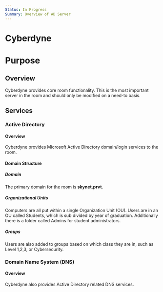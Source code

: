 ```yaml
---
Status: In Progress
Summary: Overview of AD Server
---
```

# Cyberdyne

# Purpose
## Overview
Cyberdyne provides core room functionality. This is the most important server in the room and should only be modified on a need-to basis.
## Services
### Active Directory
#### Overview
Cyberdyne provides Microsoft Active Directory domain/login services to the room.
#### Domain Structure
##### Domain
The primary domain for the room is **skynet.prvt**.
##### Organizational Units
Computers are all put within a single Organization Unit (OU).
Users are in an OU called Students, which is sub divided by year of graduation. Additionally there is a folder called Admins for student administrators.
##### Groups
Users are also added to groups based on which class they are in, such as Level 1,2,3, or Cybersecurity.
### Domain Name System (DNS)
#### Overview
Cyberdyne also provides Active Directory related DNS services.
